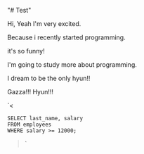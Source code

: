 "# Test" 

Hi, Yeah I'm very excited. 

Because i recently started programming. 

it's so funny!

I'm going to study more about programming.

I dream to be the only hyun!!

Gazza!!! Hyun!!!

`<  
  
    SELECT last_name, salary
    FROM employees
    WHERE salary >= 12000;   
>`
